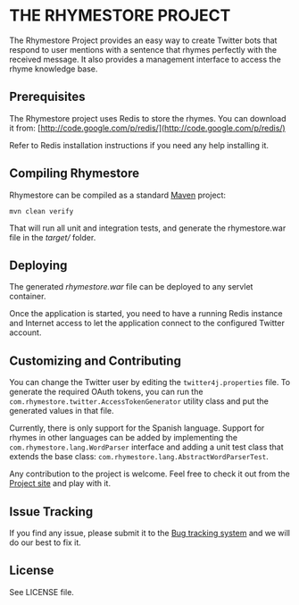 THE RHYMESTORE PROJECT
======================
       
The Rhymestore Project provides an easy way to create Twitter
bots that respond to user mentions with a sentence that rhymes
perfectly with the received message. It also provides a
management interface to access the rhyme knowledge base. 

Prerequisites
-------------

The Rhymestore project uses Redis to store the rhymes. You
can download it from: [http://code.google.com/p/redis/](http://code.google.com/p/redis/)

Refer to Redis installation instructions if you need any
help installing it.

Compiling Rhymestore
--------------------

Rhymestore can be compiled as a standard [Maven](http://maven.apache.org/) project:

    mvn clean verify
  
That will run all unit and integration tests, and generate the rhymestore.war file
in the *target/* folder.

Deploying
---------

The generated *rhymestore.war* file can be deployed to any servlet container.

Once the application is started, you need to have a running
Redis instance and Internet access to let the application connect to the configured
Twitter account.

Customizing and Contributing
----------------------------

You can change the Twitter user by editing the `twitter4j.properties` file. To
generate the required OAuth tokens, you can run the `com.rhymestore.twitter.AccessTokenGenerator`
utility class and put the generated values in that file.

Currently, there is only support for the Spanish language. Support for rhymes in other
languages can be added by implementing the `com.rhymestore.lang.WordParser` interface
and adding a unit test class that extends the base class:
`com.rhymestore.lang.AbstractWordParserTest`.

Any contribution to the project is welcome. Feel free to check
it out from the [Project site](https://github.com/nacx/rhymestore) and play with it.

Issue Tracking
--------------

If you find any issue, please submit it to the [Bug tracking system](https://github.com/nacx/rhymestore/issues) and we
will do our best to fix it.

License
-------

See LICENSE file.
